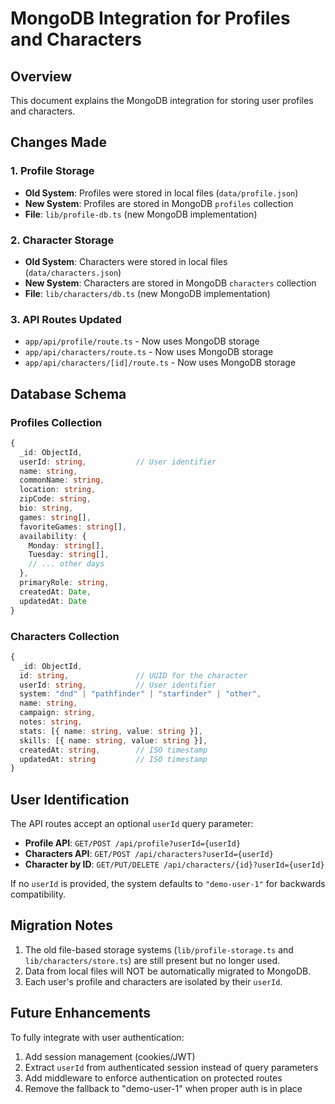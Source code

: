 # MongoDB Integration for Profiles and Characters

## Overview

This document explains the MongoDB integration for storing user profiles and characters.

## Changes Made

### 1. Profile Storage
- **Old System**: Profiles were stored in local files (`data/profile.json`)
- **New System**: Profiles are stored in MongoDB `profiles` collection
- **File**: `lib/profile-db.ts` (new MongoDB implementation)

### 2. Character Storage
- **Old System**: Characters were stored in local files (`data/characters.json`)
- **New System**: Characters are stored in MongoDB `characters` collection
- **File**: `lib/characters/db.ts` (new MongoDB implementation)

### 3. API Routes Updated
- `app/api/profile/route.ts` - Now uses MongoDB storage
- `app/api/characters/route.ts` - Now uses MongoDB storage
- `app/api/characters/[id]/route.ts` - Now uses MongoDB storage

## Database Schema

### Profiles Collection
```typescript
{
  _id: ObjectId,
  userId: string,           // User identifier
  name: string,
  commonName: string,
  location: string,
  zipCode: string,
  bio: string,
  games: string[],
  favoriteGames: string[],
  availability: {
    Monday: string[],
    Tuesday: string[],
    // ... other days
  },
  primaryRole: string,
  createdAt: Date,
  updatedAt: Date
}
```

### Characters Collection
```typescript
{
  _id: ObjectId,
  id: string,               // UUID for the character
  userId: string,           // User identifier
  system: "dnd" | "pathfinder" | "starfinder" | "other",
  name: string,
  campaign: string,
  notes: string,
  stats: [{ name: string, value: string }],
  skills: [{ name: string, value: string }],
  createdAt: string,        // ISO timestamp
  updatedAt: string         // ISO timestamp
}
```

## User Identification

The API routes accept an optional `userId` query parameter:
- **Profile API**: `GET/POST /api/profile?userId={userId}`
- **Characters API**: `GET/POST /api/characters?userId={userId}`
- **Character by ID**: `GET/PUT/DELETE /api/characters/{id}?userId={userId}`

If no `userId` is provided, the system defaults to `"demo-user-1"` for backwards compatibility.

## Migration Notes

1. The old file-based storage systems (`lib/profile-storage.ts` and `lib/characters/store.ts`) are still present but no longer used.
2. Data from local files will NOT be automatically migrated to MongoDB.
3. Each user's profile and characters are isolated by their `userId`.

## Future Enhancements

To fully integrate with user authentication:
1. Add session management (cookies/JWT)
2. Extract `userId` from authenticated session instead of query parameters
3. Add middleware to enforce authentication on protected routes
4. Remove the fallback to "demo-user-1" when proper auth is in place
